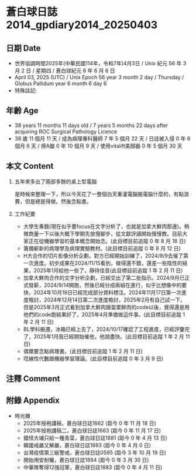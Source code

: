 [_metadata_:encoding]: - "utf-8"
[_metadata_:language]: - "zh-Hant-TW"
[_metadata_:fileformat]: - "markdown"
[_metadata_:MIME_type]: - "text/plain"
[_metadata_:markdown_version]: - "commonmark version 0.30"
[_metadata_:markdown_spec]: - "https://spec.commonmark.org/0.30/"

# 蒼白球日誌2014_gpdiary2014_20250403 #

## 日期 Date ##

* 世界協調時間2025年(中華民國114年，令和7年)4月3日 / Unix 紀元 56 年 3 月 2 日 / 星期四 / 蒼白球紀元 6 年 6 月 6 日
* April 03, 2025 (UTC) / Unix Epoch 56 year 3 month 2 day / Thursday / Globus Pallidum year 6 month 6 day 6
* 特殊註記:

## 年齡 Age ##

* 38 years 11 months 11 days old / 7 years 5 months 22 days after acquiring ROC Surgical Pathology Licence
* 38 歲 11 個月 11 天 / 成為病理專科醫師 7 年 5 個月 22 天 / 日誌被入侵 0 年 6 個月 6 天 / 擦A酸 0 年 10 個月 9 天 / 使用vitalift美顏器 0 年 5 個月 30 天

## 本文 Content ##

1. 五年來多出了兩部多餘的桌上型電腦 

    是時候來整理一下，所以今天花了一整個白天重灌電腦搬電腦什麼的，有點浪費，但是總是得做。然後念點書。

2. 工作紀要

    - 大學生專題(現在似乎要focus在文字分析了，也就是加拿大鮮肉那邊)。稍微商量一下以後大概下學期先放慢腳步，從文獻評讀開始慢慢教。目前大家正在從機器學習的基本概念開始念。(此目標目前追蹤 0 年 8 月 18 日)
    - 籌備嶄新的病理學及病理實驗教材。(此目標目前追蹤 0 年 8 月 12 日)
    - H大合作的切片影像分析企劃，對方已經開始訓練了，2024/9/9去催了第一次進度。初步成果在2024/11/15看到，做得還不錯，還差一些陰性的結果，2025年1月給他一些了，靜待佳音(此目標目前追蹤 1 年 2 月 11 日)
    - 加拿大鮮肉合作的文字分析企劃，已經交出了第二批指示。2024/9月已正式發薪，2024/9/14開跑，然後已經分成兩組在進行，似乎比想像中的要快，2024年10月18日已經完成部分資料標注。2024年11月17日第一次進度檢討，2024年12月14日第二次進度檢討，2025年2月有自己試一下，但是2025年3月正式看到加拿大鮮肉跟苗栗鮮肉的code以後，覺得還是用他們的code跑結果好了，2025年4月準備做這件事。(此目標目前追蹤 1 年 2 月 11 日)
    - BL學科搬遷，冰箱已經上去了，2024/10/17確認了工程進度，已經評鑒完了，2025年1月我已經開始催他，他說盡快。(此目標目前追蹤 1 年 2 月 11 日)
    - 偶爾要念點病理書。(此目標目前追蹤 1 年 2 月 11 日)
    - 唸線性代數跟機器學習理論。(此目標目前追蹤 0 年 3 月 9 日)

## 注釋 Comment ##


## 附錄 Appendix ##

* 時光機
    - 2025年授袍講稿，蒼白球日誌1662 (距今 0 年 11 月 18 日)
    - 2025年授袍講稿二，蒼白球日誌1663 (距今 0 年 11 月 17 日)
    - 錯怪大埔只給一種青菜，蒼白球日誌1881 (距今 0 年 4 月 13 日)
    - 韓國戒嚴又解嚴，蒼白球日誌1893 (距今 0 年 4 月 0 日)
    - 台灣疫情第三級警戒，蒼白球日誌0595 (距今 3 年 10 月 19 日)
    - 開始用安耐曬，蒼白球日誌1894 (距今 0 年 3 月 30 日)
    - 中華隊奪得12強冠軍，蒼白球日誌1883 (距今 0 年 4 月 11 日)
